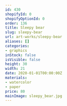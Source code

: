 ```yaml
---
id: 430
shopifyId: 0
shopifyOptionId: 0
order: 136
title: Sleepy bear
slug: sleepy-bear
url: art-works/sleepy-bear
aliases: []
categories:
- graphics
inStock: false
isVisible: false
height: 30
width: 21
date: 2020-01-01T00:00:00Z
materials:
- watercolor
- paper
price: 80
mainImage: sleepy_bear.jpg
---
```

